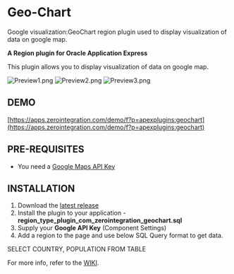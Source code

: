 # Geo-Chart

Google visualization:GeoChart region plugin used to display visualization of data on google map.

**A Region plugin for Oracle Application Express**

This plugin allows you to display visualization of data on google map. 

![Preview1.png](https://raw.githubusercontent.com/apex-plugins/Geo-Chart/master/Source/Preview1.png)
![Preview2.png](https://raw.githubusercontent.com/apex-plugins/Geo-Chart/master/Source/Preview2.png)
![Preview3.png](https://raw.githubusercontent.com/apex-plugins/Geo-Chart/master/Source/Preview3.png)

## DEMO ##

[https://apps.zerointegration.com/demo/f?p=apexplugins:geochart](https://apps.zerointegration.com/demo/f?p=apexplugins:geochart)

## PRE-REQUISITES ##

* You need a [Google Maps API Key](https://developers.google.com/maps/documentation/javascript/get-api-key#get-an-api-key)

## INSTALLATION ##

1. Download the [latest release](https://github.com/apex-plugins/Geo-Chart/releases/latest)
2. Install the plugin to your application - **region_type_plugin_com_zerointegration_geochart.sql**
3. Supply your **Google API Key** (Component Settings)
4. Add a region to the page and use below SQL Query format to get data.

SELECT COUNTRY, POPULATION FROM TABLE

For more info, refer to the [WIKI](https://github.com/apex-plugins/Geo-Chart/wiki).